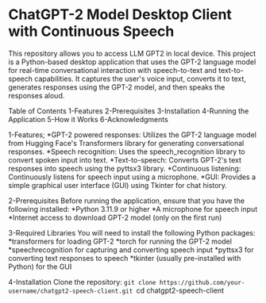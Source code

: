 # ChatGPT-2 Model Desktop Client with Continuous Speech
This repository allows you to access LLM GPT2 in local device. This project is a Python-based desktop application that uses the GPT-2 language model for real-time conversational interaction with speech-to-text and text-to-speech capabilities. It captures the user's voice input, converts it to text, generates responses using the GPT-2 model, and then speaks the responses aloud.

Table of Contents
1-Features
2-Prerequisites
3-Installation
4-Running the Application
5-How it Works
6-Acknowledgments

1-Features;
*GPT-2 powered responses: Utilizes the GPT-2 language model from Hugging Face's Transformers library for generating conversational responses.
*Speech recognition: Uses the speech_recognition library to convert spoken input into text.
*Text-to-speech: Converts GPT-2's text responses into speech using the pyttsx3 library.
*Continuous listening: Continuously listens for speech input using a microphone.
*GUI: Provides a simple graphical user interface (GUI) using Tkinter for chat history.

2-Prerequisites
Before running the application, ensure that you have the following installed:
*Python 3.11.9 or higher
*A microphone for speech input
*Internet access to download GPT-2 model (only on the first run)

3-Required Libraries
You will need to install the following Python packages:
*transformers for loading GPT-2
*torch for running the GPT-2 model
*speechrecognition for capturing and converting speech input
*pyttsx3 for converting text responses to speech
*tkinter (usually pre-installed with Python) for the GUI

4-Installation
Clone the repository:
`git clone https://github.com/your-username/chatgpt2-speech-client.git
`cd chatgpt2-speech-client

  






